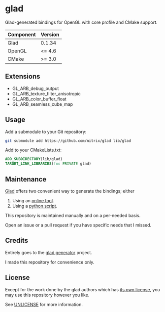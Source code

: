 # glad

Glad-generated bindings for OpenGL with core profile and CMake support.

| Component  | Version   |
|------------|-----------|
| Glad       |    0.1.34 |
| OpenGL     |    <= 4.6 |
| CMake      |    >= 3.0 |


## Extensions

* GL_ARB_debug_output
* GL_ARB_texture_filter_anisotropic
* GL_ARB_color_buffer_float
* GL_ARB_seamless_cube_map

## Usage

Add a submodule to your Git repository:
```bash
git submodule add https://github.com/nitrix/glad lib/glad
```

Add to your CMakeLists.txt:
```cmake
ADD_SUBDIRECTORY(lib/glad)
TARGET_LINK_LIBRARIES(foo PRIVATE glad)
```

## Maintenance

[Glad](https://github.com/Dav1dde/glad) offers two convenient way to generate the bindings; either

1. Using an [online tool](https://glad.dav1d.de).
2. Using a [python script](https://github.com/Dav1dde/glad/blob/master/setup.py).

This repository is maintained manually and on a per-needed basis.

Open an issue or a pull request if you have specific needs that I missed.

## Credits

Entirely goes to the [glad generator](https://github.com/Dav1dde/glad) project.  

I made this repository for convenience only.

## License

Except for the work done by the glad authors which has [its own license](https://github.com/Dav1dde/glad/blob/master/LICENSE),
you may use this repository however you like.

See [UNLICENSE](UNLICENSE) for more information.
